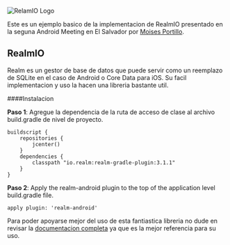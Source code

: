 ![RelamIO Logo](https://realm.io/assets/svg/general_logo.svg)


Este es un ejemplo basico de la implementacion de RealmIO presentado en la seguna Android Meeting en El Salvador por [Moises Portillo](http://moisesportillo.com/).


## RealmIO

Realm es un gestor de base de datos que puede servir como un reemplazo de SQLite en el caso de Android o Core Data para iOS.
Su facil implementacion y uso la hacen una libreria bastante util.

####Instalacion

**Paso 1**: Agregue la dependencia de la ruta de acceso de clase al archivo build.gradle de nivel de proyecto.

	buildscript {
	    repositories {
	        jcenter()
	    }
	    dependencies {
	        classpath "io.realm:realm-gradle-plugin:3.1.1"
	    }
	}
	
**Paso 2**: Apply the realm-android plugin to the top of the application level build.gradle file.

	apply plugin: 'realm-android'


Para poder apoyarse mejor del uso de esta fantiastica libreria no dude en revisar la [documentacion completa](https://realm.io/docs/java/latest/) ya que es la mejor referencia para su uso.